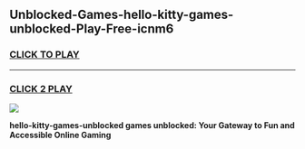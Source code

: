 
## Unblocked-Games-hello-kitty-games-unblocked-Play-Free-icnm6
<h3>
<a href="https://premium76.site?title=hello-kitty-games-unblocked&ref=22A">CLICK TO PLAY</a></h3>
<hr>

<h3>
<a href="https://premium76.site?title=hello-kitty-games-unblocked&ref=22A">CLICK 2 PLAY</a>
  
</h3>

<a href="https://premium76.site?title=hello-kitty-games-unblocked&ref=22A"><img src="https://clearcache.store/games.png"></a>


**hello-kitty-games-unblocked games unblocked: Your Gateway to Fun and Accessible Online Gaming**
